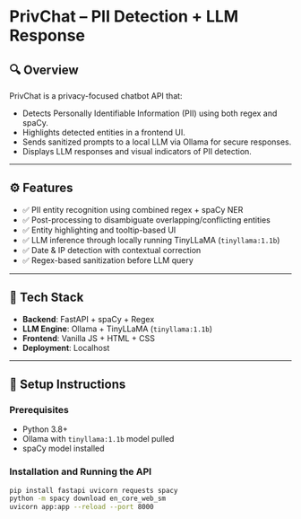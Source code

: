 

# PrivChat – PII Detection + LLM Response

## 🔍 Overview

PrivChat is a privacy-focused chatbot API that:

- Detects Personally Identifiable Information (PII) using both regex and spaCy.
- Highlights detected entities in a frontend UI.
- Sends sanitized prompts to a local LLM via Ollama for secure responses.
- Displays LLM responses and visual indicators of PII detection.

---

## ⚙️ Features

- ✅ PII entity recognition using combined regex + spaCy NER  
- ✅ Post-processing to disambiguate overlapping/conflicting entities  
- ✅ Entity highlighting and tooltip-based UI  
- ✅ LLM inference through locally running TinyLLaMA (`tinyllama:1.1b`)  
- ✅ Date & IP detection with contextual correction  
- ✅ Regex-based sanitization before LLM query  

---

## 🧱 Tech Stack

- **Backend**: FastAPI + spaCy + Regex  
- **LLM Engine**: Ollama + TinyLLaMA (`tinyllama:1.1b`)  
- **Frontend**: Vanilla JS + HTML + CSS  
- **Deployment**: Localhost  

---

## 🚀 Setup Instructions

### Prerequisites

- Python 3.8+  
- Ollama with `tinyllama:1.1b` model pulled  
- spaCy model installed  

### Installation and Running the API

```bash
pip install fastapi uvicorn requests spacy
python -m spacy download en_core_web_sm
uvicorn app:app --reload --port 8000


